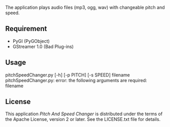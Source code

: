 The application plays audio files (mp3, ogg, wav) with changeable pitch and speed.


## Requirement

- PyGI (PyGObject)  
- GStreamer 1.0 (Bad Plug-ins)  


## Usage

pitchSpeedChanger.py [-h] [-p PITCH] [-s SPEED] filename  
pitchSpeedChanger.py: error: the following arguments are required: filename


## License

This application *Pitch And Speed Changer* is distributed under the terms of the Apache License, version 2 or later. See the LICENSE.txt file for details.
